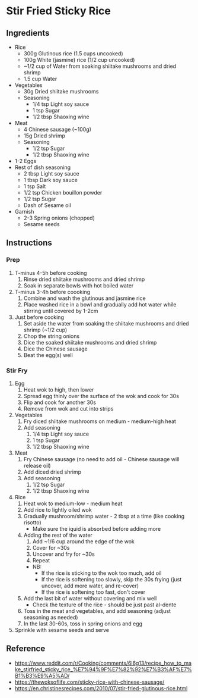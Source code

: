 # Stir Fried Sticky Rice

## Ingredients

- Rice
  - 300g Glutinous rice (1.5 cups uncooked)
  - 100g White (jasmine) rice (1/2 cup uncooked)
  - ~1/2 cup of Water from soaking shiitake mushrooms and dried shrimp
  - 1.5 cup Water
- Vegetables
  - 30g Dried shiitake mushrooms
  - Seasoning
    - 1/4 tsp Light soy sauce
    - 1 tsp Sugar
    - 1/2 tbsp Shaoxing wine
- Meat
  - 4 Chinese sausage (~100g)
  - 15g Dried shrimp
  - Seasoning
    - 1/2 tsp Sugar
    - 1/2 tbsp Shaoxing wine
- 1-2 Eggs
- Rest of dish seasoning
  - 2 tbsp Light soy sauce
  - 1 tbsp Dark soy sauce
  - 1 tsp Salt
  - 1/2 tsp Chicken bouillon powder
  - 1/2 tsp Sugar
  - Dash of Sesame oil
- Garnish
  - 2-3 Spring onions (chopped)
  - Sesame seeds

## Instructions

### Prep

1. T-minus 4-5h before cooking
   1. Rinse dried shiitake mushrooms and dried shrimp
   2. Soak in separate bowls with hot boiled water
2. T-minus 3-4h before coooking
   1. Combine and wash the glutinous and jasmine rice
   2. Place washed rice in a bowl and gradually add hot water while stirring until covered by 1-2cm
3. Just before cooking
   1. Set aside the water from soaking the shiitake mushrooms and dried shrimp (~1/2 cup)
   2. Chop the string onions
   3. Dice the soaked shiitake mushrooms and dried shrimp
   4. Dice the Chinese sausage
   5. Beat the egg(s) well

### Stir Fry

1. Egg
   1. Heat wok to high, then lower
   2. Spread egg thinly over the surface of the wok and cook for 30s
   3. Flip and cook for another 30s
   4. Remove from wok and cut into strips
2. Vegetables
   1. Fry diced shiitake mushrooms on medium - medium-high heat
   2. Add seasoning
      1. 1/4 tsp Light soy sauce
      2. 1 tsp Sugar
      3. 1/2 tbsp Shaoxing wine
3. Meat
   1. Fry Chinese sausage (no need to add oil - Chinese sausage will release oil)
   2. Add diced dried shrimp
   3. Add seasoning
      1. 1/2 tsp Sugar
      2. 1/2 tbsp Shaoxing wine
4. Rice
   1. Heat wok to medium-low - medium heat
   2. Add rice to lightly oiled wok
   3. Gradually mushroom/shrimp water - 2 tbsp at a time (like cooking risotto)
      - Make sure the iquid is absorbed before adding more
   4. Adding the rest of the water
      1. Add ~1/6 cup around the edge of the wok
      2. Cover for ~30s
      3. Uncover and fry for ~30s
      4. Repeat
      - NB:
        - If the rice is sticking to the wok too much, add oil
        - If the rice is softening too slowly, skip the 30s frying (just uncover, add more water, and re-cover)
        - If the rice is softening too fast, don't cover
   5. Add the last bit of water without covering and mix well
      - Check the texture of the rice - should be just past al-dente
   6. Toss in the meat and vegetables, and add seasoning (adjust seasoning as needed)
   7. In the last 30-60s, toss in spring onions and egg
5. Sprinkle with sesame seeds and serve

## Reference

- https://www.reddit.com/r/Cooking/comments/6l6g13/recipe_how_to_make_stirfried_sticky_rice_%E7%94%9F%E7%82%92%E7%B3%AF%E7%B1%B3%E9%A5%AD/
- https://thewoksoflife.com/sticky-rice-with-chinese-sausage/
- https://en.christinesrecipes.com/2010/07/stir-fried-glutinous-rice.html
